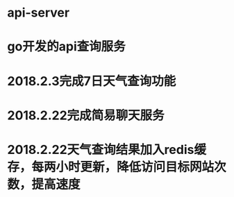 # api-server
# go开发的api查询服务
# 2018.2.3完成7日天气查询功能
# 2018.2.22完成简易聊天服务
# 2018.2.22天气查询结果加入redis缓存，每两小时更新，降低访问目标网站次数，提高速度
